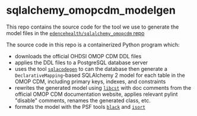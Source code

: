 # sqlalchemy_omopcdm_modelgen

This repo contains the source code for the tool we use to generate the model files in the [`edencehealth/sqlalchemy_omopcdm` repo](https://github.com/edencehealth/sqlalchemy_omopcdm)

The source code in this repo is a containerized Python program which:

- downloads the official OHDSI OMOP CDM DDL files
- applies the DDL files to a PostgreSQL database server
- uses the tool [`sqlacodegen`](https://pypi.org/project/sqlacodegen/) to can the database then generate a `DeclarativeMapping`-based SQLAlchemy 2 model for each table in the OMOP CDM, including primary keys, indexes, and constraints
- rewrites the generated model using [`libcst`](https://pypi.org/project/libcst/) with doc comments from the official OMOP CDM documentation website, applies relevant pylint "disable" comments, renames the generated class, etc.
- formats the model with the PSF tools [`black`](https://pypi.org/project/black/) and [`isort`](https://pypi.org/project/isort/)
